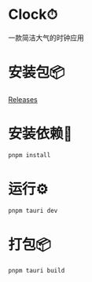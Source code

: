 # Clock⏱

一款简洁大气的时钟应用

# 安装包📦

[Releases](https://github.com/mxismean/clock-tauri/releases)

# 安装依赖🔨

```bash
pnpm install
```

# 运行⚙️

```bash
pnpm tauri dev
```

# 打包📦

```bash
pnpm tauri build
```